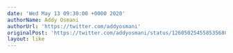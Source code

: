 ```yaml
---
date: 'Wed May 13 09:30:00 +0000 2020'
authorName: Addy Osmani
authorUrl: 'https://twitter.com/addyosmani'
originalPost: 'https://twitter.com/addyosmani/status/1260502545585356800'
layout: like
---
```

